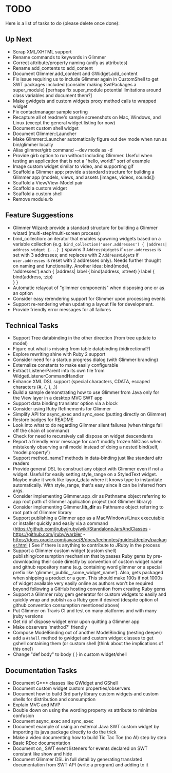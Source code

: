 # TODO

Here is a list of tasks to do (please delete once done):

## Up Next

- Scrap XML/XHTML support
- Rename commands to keywords in Glimmer
- Correct attribute/property naming (unify as attributes)
- Rename add_contents to add_content
- Document Glimmer.add_content and GWidget.add_content
- Fix issue requiring us to include Glimmer again in CustomShell to get SWT packages included (consider making SwtPackages a super_module) [perhaps fix super_module potential limitations around class variables and document them?]
- Make gwidgets and custom widgets proxy method calls to wrapped widget
- Fix contactmanager sample sorting
- Recapture all of readme's sample screenshots on Mac, Windows, and Linux (except the general widget listing for now)
- Document custom shell widget
- Document Glimmer::Launcher
- Make Glimmer::Launcher automatically figure out dev mode when run as bin/glimmer locally
- Alias glimmer/girb command --dev mode as -d
- Provide girb option to run without including Glimmer. Useful when testing an application that is not a "hello, world!" sort of example
- Image custom widget similar to video, and supporting gif
- Scaffold a Glimmer app: provide a standard structure for building a Glimmer app (models, views, and assets [images, videos, sounds])
- Scaffold a View/View-Model pair
- Scaffold a custom widget
- Scaffold a custom shell
- Remove module.rb


## Feature Suggestions
- Glimmer Wizard: provide a standard structure for building a Glimmer wizard (multi-step/multi-screen process)
- bind_collection: an iterator that enables spawning widgets based on a variable collection (e.g. `bind_collection('user.addresses') { |address| address_widget {...} }` spawns 3 `AddressWidget`s if `user.addresses` is set with 3 addresses; and replaces with 2 `AddressWidget`s if `user.addresses` is reset with 2 addresses only). Needs further thought on naming and functionality.
Another idea:
bind(model, 'addresses').each { |address|
  label {
    bind(address, :street)
  }
  label {
    bind(address, :zip)    
  }
}
- Automatic relayout of "glimmer components" when disposing one or as an option
- Consider easy rerendering support for Glimmer upon processing events
- Support re-rendering when updating a layout file for development.
- Provide friendly error messages for all failures

## Technical Tasks

- Support Tree databinding in the other direction (from tree update to model)
- Figure out what is missing from table databinding (bidirectional?)
- Explore rewriting shine with Ruby 2 support
- Consider need for a startup progress dialog (with Glimmer branding)
- Externalize constants to make easily configurable
- Extract ListenerParent into its own file from WidgetListenerCommandHandler
- Enhance XML DSL support (special characters, CDATA, escaped characters (#, {, }, .))
- Build a sample demonstrating how to use Glimmer from Java only for the View layer in a desktop MVC SWT app
- Support data binding translator option via a block
- Consider using Ruby Refinements for Glimmer
- Simplify API for async_exec and sync_exec (putting directly on Glimmer)
- Restore badges for README
- Look into what to do regarding Glimmer silent failures (when things fall off the chain of command)
- Check for need to recursively call dispose on widget descendants
- Report a friendly error message for  can't modify frozen NilClass when mistakenly observing a nil model instead of doing a nested bind(self, 'model.property')
- Support method_name? methods in data-binding just like standard attr readers
- Provide general DSL to construct any object with Glimmer even if not a widget. Useful for easily setting style_range on a StyledText widget. Maybe make it work like layout_data where it knows type to instantiate automatically. With style_range, that's easy since it can be inferred from args.
- Consider implementing Glimmer.app_dir as Pathname object referring to app root path of Glimmer application project (not Glimmer library)
- Consider implementing Glimmer.__lib_dir__ as Pathname object referring to root path of Glimmer library
- Support publishing a Glimmer app as a Mac/Windows/Linux executable or installer quickly and easily via a command (https://github.com/jruby/jruby/wiki/StandaloneJarsAndClasses - https://github.com/jruby/warbler - https://docs.oracle.com/javase/8/docs/technotes/guides/deploy/packager.html ) See if there is anything to contribute to JRuby in the process
- Support a Glimmer custom widget (custom shell) publishing/consumption mechanism that bypasses Ruby gems by pre-downloading their code directly by convention of custom widget name and github repository name (e.g. containing word glimmer or a special prefix like 'glimmer_public__some_widget_name'). Also, gets packaged when shipping a product or a gem. This should make 100s if not 1000s of widget available very easily online as authors won't be required beyond following a GitHub hosting convention from creating Ruby gems
- Support a Glimmer ruby gem generator for custom widgets to easily and quickly wrap and publish as a Ruby gem if desired (despite option of github convention consumption mentioned above)
- Put Glimmer on Travis CI and test on many platforms and with many jruby versions
- Get rid of dispose widget error upon quitting a Glimmer app
- Make observers 'method?' friendly
- Compose ModelBinding out of another ModelBinding (nesting deeper)
- add a `#shell` method to gwidget and custom widget classes to get gshell containing them (or custom shell [think about the implications of this one])
- Change "def body" to body { } in custom widget/shell

## Documentation Tasks
- Document G*** classes like GWidget and GShell
- Document custom widget custom properties/observers
- Document how to build 3rd party library custom widgets and custom shells for distribution and consumption
- Explain MVC and MVP
- Double down on using the wording property vs attribute to minimize confusion
- Document async_exec and sync_exec
- Document example of using an external Java SWT custom widget by importing its java package directly to do the trick
- Make a video documenting how to build Tic Tac Toe (no AI) step by step
- Basic RDoc documentation
- Document on_ SWT event listeners for events declared on SWT constant like show and hide
- Document Glimmer DSL in full detail by generating translated documentation from SWT API (write a program) and adding to it
